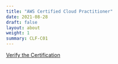 ```yaml
---
title: "AWS Certified Cloud Practitioner"
date: 2021-08-28
draft: false
layout: about
weight: 1
summary: CLF-C01
---
```

[Verify the Certification](https://www.credly.com/badges/72df5248-bc19-4fd1-845d-73e065724717/public_url)
